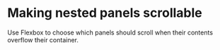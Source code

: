 # Making nested panels scrollable

Use Flexbox to choose which panels should scroll when their contents overflow their container.
